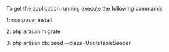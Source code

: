 To get the application running execute the following  commands


1:  composer install


2:  php artisan migrate


3:  php artisan db: seed --class=UsersTableSeeder
